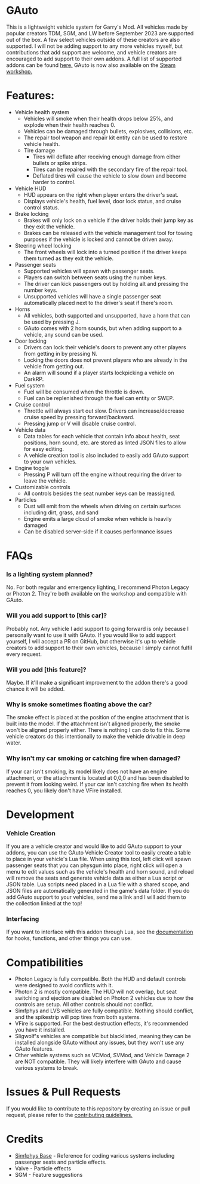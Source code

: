 # GAuto
This is a lightweight vehicle system for Garry's Mod. All vehicles made by popular creators TDM, SGM, and LW before September 2023 are supported out of the box. A few select vehicles outside of these creators are also supported. I will not be adding support to any more vehicles myself, but contributions that add support are welcome, and vehicle creators are encouraged to add support to their own addons. A full list of supported addons can be found [here.](https://steamcommunity.com/sharedfiles/filedetails/?id=3018834846) GAuto is now also available on the [Steam workshop.](https://steamcommunity.com/sharedfiles/filedetails/?id=3048040907)

# Features:
- Vehicle health system
  - Vehicles will smoke when their health drops below 25%, and explode when their health reaches 0.
  - Vehicles can be damaged through bullets, explosives, collisions, etc.
  - The repair tool weapon and repair kit entity can be used to restore vehicle health.
  - Tire damage
    - Tires will deflate after receiving enough damage from either bullets or spike strips.
    - Tires can be repaired with the secondary fire of the repair tool.
    - Deflated tires will cause the vehicle to slow down and become harder to control.
- Vehicle HUD
  - HUD appears on the right when player enters the driver's seat.
  - Displays vehicle's health, fuel level, door lock status, and cruise control status.
- Brake locking
  - Brakes will only lock on a vehicle if the driver holds their jump key as they exit the vehicle.
  - Brakes can be released with the vehicle management tool for towing purposes if the vehicle is locked and cannot be driven away.
- Steering wheel locking
  - The front wheels will lock into a turned position if the driver keeps them turned as they exit the vehicle.
- Passenger seats
  - Supported vehicles will spawn with passenger seats.
  - Players can switch between seats using the number keys.
  - The driver can kick passengers out by holding alt and pressing the number keys.
  - Unsupported vehicles will have a single passenger seat automatically placed next to the driver's seat if there's room.
- Horns
  - All vehicles, both supported and unsupported, have a horn that can be used by pressing J.
  - GAuto comes with 2 horn sounds, but when adding support to a vehicle, any sound can be used.
- Door locking
  - Drivers can lock their vehicle's doors to prevent any other players from getting in by pressing N.
  - Locking the doors does not prevent players who are already in the vehicle from getting out.
  - An alarm will sound if a player starts lockpicking a vehicle on DarkRP.
- Fuel system
  - Fuel will be consumed when the throttle is down.
  - Fuel can be replenished through the fuel can entity or SWEP.
- Cruise control
  - Throttle will always start out slow. Drivers can increase/decrease cruise speed by pressing forward/backward.
  - Pressing jump or V will disable cruise control.
- Vehicle data
  - Data tables for each vehicle that contain info about health, seat positions, horn sound, etc. are stored as linted JSON files to allow for easy editing.
  - A vehicle creation tool is also included to easily add GAuto support to your own vehicles.
- Engine toggle
  - Pressing P will turn off the engine without requiring the driver to leave the vehicle.
- Customizable controls
  - All controls besides the seat number keys can be reassigned.
- Particles
  - Dust will emit from the wheels when driving on certain surfaces including dirt, grass, and sand
  - Engine emits a large cloud of smoke when vehicle is heavily damaged
  - Can be disabled server-side if it causes performance issues

# FAQs
### Is a lighting system planned?
No. For both regular and emergency lighting, I recommend Photon Legacy or Photon 2. They're both available on the workshop and compatible with GAuto.
### Will you add support to [this car]?
Probably not. Any vehicle I add support to going forward is only because I personally want to use it with GAuto. If you would like to add support yourself, I will accept a PR on GitHub, but otherwise it's up to vehicle creators to add support to their own vehicles, because I simply cannot fulfil every request.
### Will you add [this feature]?
Maybe. If it'll make a significant improvement to the addon there's a good chance it will be added.
### Why is smoke sometimes floating above the car?
The smoke effect is placed at the position of the engine attachment that is built into the model. If the attachment isn't aligned properly, the smoke won't be aligned properly either. There is nothing I can do to fix this. Some vehicle creators do this intentionally to make the vehicle drivable in deep water.
### Why isn't my car smoking or catching fire when damaged?
If your car isn't smoking, its model likely does not have an engine attachment, or the attachment is located at 0,0,0 and has been disabled to prevent it from looking weird. If your car isn't catching fire when its health reaches 0, you likely don't have VFire installed.

# Development
### Vehicle Creation
 If you are a vehicle creator and would like to add GAuto support to your addons, you can use the GAuto Vehicle Creator tool to easily create a table to place in your vehicle's Lua file. When using this tool, left click will spawn passenger seats that you can physgun into place, right click will open a menu to edit values such as the vehicle's health and horn sound, and reload will remove the seats and generate vehicle data as either a Lua script or JSON table. Lua scripts need placed in a Lua file with a shared scope, and JSON files are automatically generated in the game's data folder. If you do add GAuto support to your vehicles, send me a link and I will add them to the collection linked at the top!
### Interfacing
If you want to interface with this addon through Lua, see the [documentation](dev.md) for hooks, functions, and other things you can use.

# Compatibilities
 - Photon Legacy is fully compatible. Both the HUD and default controls were designed to avoid conflicts with it.
 - Photon 2 is mostly compatible. The HUD will not overlap, but seat switching and ejection are disabled on Photon 2 vehicles due to how the controls are setup. All other controls should not conflict.
 - Simfphys and LVS vehicles are fully compatible. Nothing should conflict, and the spikestrip will pop tires from both systems.
 - VFire is supported. For the best destruction effects, it's recommended you have it installed.
 - Sligwolf's vehicles are compatible but blacklisted, meaning they can be installed alongside GAuto without any issues, but they won't use any GAuto features.
 - Other vehicle systems such as VCMod, SVMod, and Vehicle Damage 2 are NOT compatible. They will likely interfere with GAuto and cause various systems to break.

# Issues & Pull Requests
 If you would like to contribute to this repository by creating an issue or pull request, please refer to the [contributing guidelines.](https://lambdagaming.github.io/contributing.html)

# Credits
- [Simfphys Base](https://github.com/Blu-x92/simfphys_base) - Reference for coding various systems including passenger seats and particle effects.
- Valve - Particle effects
- SGM - Feature suggestions
